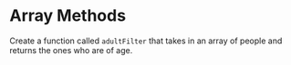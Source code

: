 # Array Methods

Create a function called `adultFilter` that takes in an array of people and returns the ones who are of age.
